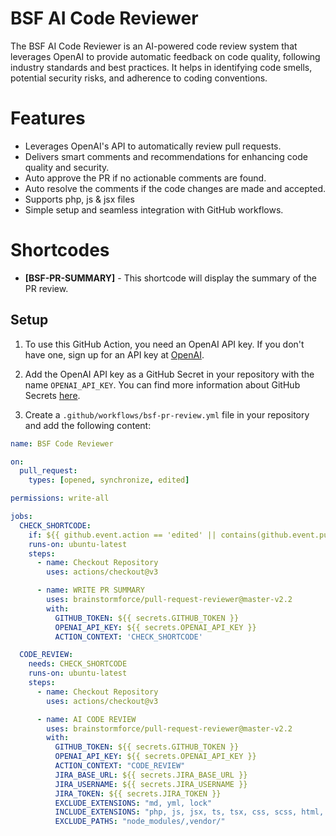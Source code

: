 # BSF AI Code Reviewer

The BSF AI Code Reviewer is an AI-powered code review system that leverages OpenAI to provide automatic feedback on code quality, following industry standards and best practices. It helps in identifying code smells, potential security risks, and adherence to coding conventions.

# Features

- Leverages OpenAI's API to automatically review pull requests.
- Delivers smart comments and recommendations for enhancing code quality and security.
- Auto approve the PR if no actionable comments are found.
- Auto resolve the comments if the code changes are made and accepted.
- Supports php, js & jsx files
- Simple setup and seamless integration with GitHub workflows.

# Shortcodes

- **[BSF-PR-SUMMARY]** - This shortcode will display the summary of the PR review.

## Setup

1. To use this GitHub Action, you need an OpenAI API key. If you don't have one, sign up for an API key
   at [OpenAI](https://beta.openai.com/signup).

2. Add the OpenAI API key as a GitHub Secret in your repository with the name `OPENAI_API_KEY`. You can find more
   information about GitHub Secrets [here](https://docs.github.com/en/actions/reference/encrypted-secrets).

3. Create a `.github/workflows/bsf-pr-review.yml` file in your repository and add the following content:

```yaml
name: BSF Code Reviewer

on:
  pull_request:
    types: [opened, synchronize, edited]

permissions: write-all

jobs:
  CHECK_SHORTCODE:
    if: ${{ github.event.action == 'edited' || contains(github.event.pull_request.body, '[BSF-PR-SUMMARY]') }}
    runs-on: ubuntu-latest
    steps:
      - name: Checkout Repository
        uses: actions/checkout@v3

      - name: WRITE PR SUMMARY
        uses: brainstormforce/pull-request-reviewer@master-v2.2
        with:
          GITHUB_TOKEN: ${{ secrets.GITHUB_TOKEN }}
          OPENAI_API_KEY: ${{ secrets.OPENAI_API_KEY }}
          ACTION_CONTEXT: 'CHECK_SHORTCODE'

  CODE_REVIEW:
    needs: CHECK_SHORTCODE
    runs-on: ubuntu-latest
    steps:
      - name: Checkout Repository
        uses: actions/checkout@v3

      - name: AI CODE REVIEW
        uses: brainstormforce/pull-request-reviewer@master-v2.2
        with:
          GITHUB_TOKEN: ${{ secrets.GITHUB_TOKEN }}
          OPENAI_API_KEY: ${{ secrets.OPENAI_API_KEY }}
          ACTION_CONTEXT: "CODE_REVIEW"
          JIRA_BASE_URL: ${{ secrets.JIRA_BASE_URL }}
          JIRA_USERNAME: ${{ secrets.JIRA_USERNAME }}
          JIRA_TOKEN: ${{ secrets.JIRA_TOKEN }}
          EXCLUDE_EXTENSIONS: "md, yml, lock"
          INCLUDE_EXTENSIONS: "php, js, jsx, ts, tsx, css, scss, html, json"
          EXCLUDE_PATHS: "node_modules/,vendor/"